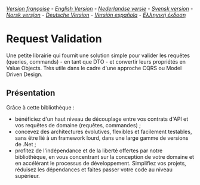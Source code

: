 ﻿_[Version française](README.md) - [English Version](README-EN.md) - [Nederlandse versie](README-NL.md) - [Svensk version](README-SE.md) - [Norsk versjon](README-NO.md) - [Deutsche Version](README-DE.md) - [Versión española](README-ES.md) - [Ελληνική έκδοση](README-GR.md)_

# Request Validation

Une petite librairie qui fournit une solution simple pour valider les requêtes (queries, commands) - en tant que DTO - et convertir leurs propriétés en Value Objects. Très utile dans le cadre d'une approche CQRS ou Model Driven Design. 

## Présentation

Grâce à cette bibliothèque :

- bénéficiez d'un haut niveau de découplage entre vos contrats d'API et vos requêtes de domaine (requêtes, commandes) ;
- concevez des architectures évolutives, flexibles et facilement testables, sans être lié à un framework lourd, dans une large gamme de versions de .Net ;
- profitez de l'indépendance et de la liberté offertes par notre bibliothèque, en vous concentrant sur la conception de votre domaine et en accélérant le processus de développement. Simplifiez vos projets, réduisez les dépendances et faites passer votre code au niveau supérieur.